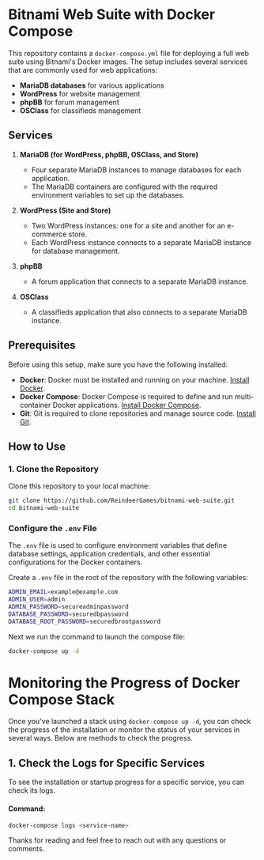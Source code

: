 # Bitnami Web Suite with Docker Compose

This repository contains a `docker-compose.yml` file for deploying a full web suite using Bitnami's Docker images. The setup includes several services that are commonly used for web applications:

- **MariaDB databases** for various applications
- **WordPress** for website management
- **phpBB** for forum management
- **OSClass** for classifieds management

## Services

1. **MariaDB (for WordPress, phpBB, OSClass, and Store)**
   - Four separate MariaDB instances to manage databases for each application.
   - The MariaDB containers are configured with the required environment variables to set up the databases.

2. **WordPress (Site and Store)**
   - Two WordPress instances: one for a site and another for an e-commerce store.
   - Each WordPress instance connects to a separate MariaDB instance for database management.

3. **phpBB**
   - A forum application that connects to a separate MariaDB instance.

4. **OSClass**
   - A classifieds application that also connects to a separate MariaDB instance.

## Prerequisites

Before using this setup, make sure you have the following installed:

- **Docker**: Docker must be installed and running on your machine. [Install Docker](https://www.docker.com/get-started).
- **Docker Compose**: Docker Compose is required to define and run multi-container Docker applications. [Install Docker Compose](https://docs.docker.com/compose/install/).
- **Git**: Git is required to clone repositories and manage source code. [Install Git](https://git-scm.com/book/en/v2/Getting-Started-Installing-Git).

## How to Use

### 1. Clone the Repository

Clone this repository to your local machine:

```bash
git clone https://github.com/ReindeerGames/bitnami-web-suite.git
cd bitnami-web-suite
```

### Configure the `.env` File

The `.env` file is used to configure environment variables that define database settings, application credentials, and other essential configurations for the Docker containers.

Create a `.env` file in the root of the repository with the following variables:

```bash
ADMIN_EMAIL=example@example.com
ADMIN_USER=admin
ADMIN_PASSWORD=secureadminpassword
DATABASE_PASSWORD=securedbpassword
DATABASE_ROOT_PASSWORD=securedbrootpassword
```
Next we run the command to launch the compose file:

```bash
docker-compose up -d
```

# Monitoring the Progress of Docker Compose Stack

Once you've launched a stack using `docker-compose up -d`, you can check the progress of the installation or monitor the status of your services in several ways. Below are methods to check the progress.

## 1. Check the Logs for Specific Services

To see the installation or startup progress for a specific service, you can check its logs.

#### Command:
```bash
docker-compose logs <service-name>
```

Thanks for reading and feel free to reach out with any questions or comments. 
